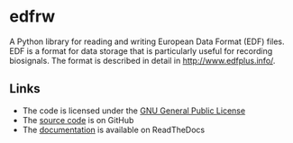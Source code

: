 # edfrw

A Python library for reading and writing European Data Format (EDF)
files. EDF is a format for data storage that is particularly useful for
recording biosignals. The format is described in detail in
http://www.edfplus.info/.


## Links

* The code is licensed under the [GNU General Public License](http://www.gnu.org/licenses/gpl.html)
* The [source code](https://github.com/antgon/edfrw) is on GitHub
* The [documentation](https://edfrw.readthedocs.io) is available on ReadTheDocs
